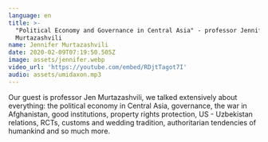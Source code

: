 ```yaml
---
language: en
title: >-
  "Political Economy and Governance in Central Asia" - professor Jennifer
  Murtazashvili
name: Jennifer Murtazashvili
date: 2020-02-09T07:19:50.505Z
image: assets/jennifer.webp
video_url: 'https://youtube.com/embed/RDjtTagot7I'
audio: assets/umidaxon.mp3
---
```

Our guest is professor Jen Murtazashvili, we talked extensively about everything: the political economy in Central Asia, governance, the war in Afghanistan, good institutions, property rights protection, US - Uzbekistan relations, RCTs, customs and wedding tradition, authoritarian tendencies of humankind and so much more.
